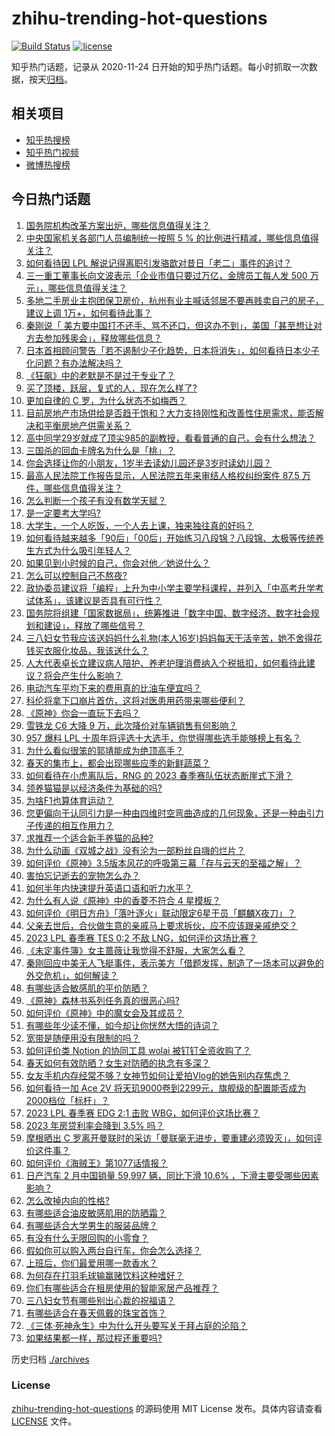 # zhihu-trending-hot-questions

[![Build Status](https://github.com/justjavac/zhihu-trending-hot-questions/workflows/ci/badge.svg?branch=master)](https://github.com/justjavac/zhihu-trending-hot-questions/actions)
[![license](https://img.shields.io/github/license/justjavac/zhihu-trending-hot-questions)](https://github.com/justjavac/zhihu-trending-hot-questions/blob/master/LICENSE)

知乎热门话题，记录从 2020-11-24
日开始的知乎热门话题。每小时抓取一次数据，按天[归档](./archives)。

## 相关项目

- [知乎热搜榜](https://github.com/justjavac/zhihu-trending-top-search)
- [知乎热门视频](https://github.com/justjavac/zhihu-trending-hot-video)
- [微博热搜榜](https://github.com/justjavac/weibo-trending-hot-search)

## 今日热门话题

<!-- BEGIN -->
<!-- 最后更新时间 Wed Mar 08 2023 04:18:35 GMT+0800 (China Standard Time) -->

1. [国务院机构改革方案出炉，哪些信息值得关注？](https://www.zhihu.com/question/588090975)
1. [中央国家机关各部门人员编制统一按照 5 % 的比例进行精减，哪些信息值得关注？](https://www.zhihu.com/question/588092547)
1. [如何看待因 LPL 解说记得离职引发骆歆对昔日「老二」事件的追讨？](https://www.zhihu.com/question/588062529)
1. [三一重工董事长向文波表示「企业市值只要过万亿，金牌员工每人发 500 万元」，哪些信息值得关注？](https://www.zhihu.com/question/587860412)
1. [多地二手房业主抱团保卫房价，杭州有业主喊话邻居不要再贱卖自己的房子，建议上调 1万+，如何看待此事？](https://www.zhihu.com/question/588022562)
1. [秦刚说「 美方要中国打不还手、骂不还口，但这办不到」，美国「甚至想让对方去参加残奥会」，释放哪些信息？](https://www.zhihu.com/question/588036241)
1. [日本首相顾问警告「若不遏制少子化趋势，日本将消失」，如何看待日本少子化问题？有办法解决吗？](https://www.zhihu.com/question/587852372)
1. [《狂飙》中的老默是不是过于专业了？](https://www.zhihu.com/question/587811842)
1. [买了顶楼，跃层，复式的人，现在怎么样了?](https://www.zhihu.com/question/356667767)
1. [更加自律的 C 罗，为什么状态不如梅西？](https://www.zhihu.com/question/586667576)
1. [目前房地产市场供给是否趋于饱和？大力支持刚性和改善性住房需求，能否解决和平衡房地产供需关系？](https://www.zhihu.com/question/587955056)
1. [高中同学29岁就成了顶尖985的副教授，看看普通的自己，会有什么想法？](https://www.zhihu.com/question/586589709)
1. [三国杀的回血卡牌名为什么是「桃」？](https://www.zhihu.com/question/35094771)
1. [你会选择让你的小朋友，1岁半去读幼儿园还是3岁时读幼儿园？](https://www.zhihu.com/question/582870988)
1. [最高人民法院工作报告显示，人民法院五年来审结人格权纠纷案件 87.5 万件，哪些信息值得关注？](https://www.zhihu.com/question/588086433)
1. [怎么判断一个孩子有没有数学天赋？](https://www.zhihu.com/question/543229591)
1. [是一定要考大学吗?](https://www.zhihu.com/question/588070660)
1. [大学生，一个人吃饭，一个人去上课，独来独往真的好吗？](https://www.zhihu.com/question/588163404)
1. [如何看待越来越多「90后」「00后」开始练习八段锦？八段锦、太极等传统养生方式为什么吸引年轻人？](https://www.zhihu.com/question/587875712)
1. [如果见到小时候的自己，你会对他／她说什么？](https://www.zhihu.com/question/581014547)
1. [怎么可以控制自己不熬夜?](https://www.zhihu.com/question/584519317)
1. [政协委员建议将「编程」上升为中小学主要学科课程，并列入「中高考升学考试体系」，该建议是否具有可行性？](https://www.zhihu.com/question/587886046)
1. [国务院将组建「国家数据局」，统筹推进「数字中国、数字经济、数字社会规划和建设」，释放了哪些信号？](https://www.zhihu.com/question/588092770)
1. [三八妇女节我应该送妈妈什么礼物(本人16岁)妈妈每天干活辛苦，她不舍得花钱买衣服化妆品，我该送什么？](https://www.zhihu.com/question/519056482)
1. [人大代表卓长立建议病人陪护、养老护理消费纳入个税抵扣，如何看待此建议？将会产生什么影响？](https://www.zhihu.com/question/587874973)
1. [电动汽车平均下来的费用真的比油车便宜吗？](https://www.zhihu.com/question/586876023)
1. [科伦将拿下口崩片首仿，这将对医患用药带来哪些便利？](https://www.zhihu.com/question/530128036)
1. [《原神》你会一直玩下去吗？](https://www.zhihu.com/question/587698650)
1. [雪铁龙 C6 大降 9 万，此次降价对车辆销售有何影响？](https://www.zhihu.com/question/587830236)
1. [957 爆料 LPL 十周年将评选十大选手，你觉得哪些选手能够榜上有名？](https://www.zhihu.com/question/588070772)
1. [为什么看似很笨的郭靖能成为绝顶高手？](https://www.zhihu.com/question/587796689)
1. [春天的集市上，都会出现哪些应季的新鲜蔬菜？](https://www.zhihu.com/question/587351691)
1. [如何看待在小虎离队后，RNG 的 2023 春季赛队伍状态断崖式下滑？](https://www.zhihu.com/question/587587737)
1. [领养猫猫是以经济条件为基础的吗?](https://www.zhihu.com/question/584295475)
1. [为啥F1也算体育运动？](https://www.zhihu.com/question/587475976)
1. [您更偏向于认同引力是一种由四维时空弯曲造成的几何现象，还是一种由引力子传递的相互作用力？](https://www.zhihu.com/question/587617090)
1. [求推荐一个适合新手养猫的品种?](https://www.zhihu.com/question/586469090)
1. [为什么动画《双城之战》没有沦为一部粉丝自嗨的烂片？](https://www.zhihu.com/question/586639955)
1. [如何评价《原神》3.5版本风花的呼吸第三幕「存与云天的至福之解」？](https://www.zhihu.com/question/587989778)
1. [害怕忘记逝去的宠物怎么办？](https://www.zhihu.com/question/584991160)
1. [如何半年内快速提升英语口语和听力水平？](https://www.zhihu.com/question/423789316)
1. [为什么有人说《原神》中的香菱不符合 4 星模板？](https://www.zhihu.com/question/471767312)
1. [如何评价《明日方舟》「落叶逐火」联动限定6星干员「麒麟X夜刀」？](https://www.zhihu.com/question/588027679)
1. [父亲去世后，合伙做生意的亲戚马上要求拆伙，应不应该跟亲戚绝交？](https://www.zhihu.com/question/587777342)
1. [2023 LPL 春季赛 TES 0:2 不敌 LNG，如何评价这场比赛？](https://www.zhihu.com/question/588105597)
1. [《未定事件簿》女主蔷薇让我觉得不舒服，大家怎么看？](https://www.zhihu.com/question/583500770)
1. [秦刚回应中美无人飞艇事件，表示美方「借题发挥，制造了一场本可以避免的外交危机」，如何解读？](https://www.zhihu.com/question/588035319)
1. [有哪些适合敏感肌的平价防晒？](https://www.zhihu.com/question/585126260)
1. [《原神》森林书系列任务真的很恶心吗?](https://www.zhihu.com/question/551833777)
1. [如何评价《原神》中的魔女会及其成员？](https://www.zhihu.com/question/588052861)
1. [有哪些年少读不懂，如今却让你恍然大悟的诗词？](https://www.zhihu.com/question/585955141)
1. [宽带是随便用没有限制的吗？](https://www.zhihu.com/question/529215405)
1. [如何评价类 Notion 的协同工具 wolai 被钉钉全资收购了？](https://www.zhihu.com/question/587806297)
1. [春天如何有效防晒？女生对防晒的执念有多深？](https://www.zhihu.com/question/588042267)
1. [女友手机内存经常不够？女神节如何让爱拍Vlog的她告别内存焦虑？](https://www.zhihu.com/question/588040018)
1. [如何看待一加 Ace 2V 将天玑9000卷到2299元，旗舰级的配置能否成为2000档位「标杆」？](https://www.zhihu.com/question/588083486)
1. [2023 LPL 春季赛 EDG 2:1 击败 WBG，如何评价这场比赛？](https://www.zhihu.com/question/588087061)
1. [2023 年房贷利率会降到 3.5% 吗？](https://www.zhihu.com/question/582148450)
1. [摩根晒出 C 罗离开曼联时的采访「曼联毫无进步，要重建必须毁灭」，如何评价这件事？](https://www.zhihu.com/question/587845070)
1. [如何评价《海贼王》第1077话情报？](https://www.zhihu.com/question/588021124)
1. [日产汽车 2 月中国销量 59,997 辆，同比下滑 10.6% ，下滑主要受哪些因素影响？](https://www.zhihu.com/question/587854318)
1. [怎么改掉内向的性格?](https://www.zhihu.com/question/584898300)
1. [有哪些适合油皮敏感肌用的防晒霜？](https://www.zhihu.com/question/584310358)
1. [有哪些适合大学男生的服装品牌？](https://www.zhihu.com/question/282681681)
1. [有没有什么无限回购的小零食？](https://www.zhihu.com/question/580588423)
1. [假如你可以购入两台自行车，你会怎么选择？](https://www.zhihu.com/question/587132405)
1. [上班后，你们最爱用哪一款香水？](https://www.zhihu.com/question/584367640)
1. [为何存在打羽毛球输赢赌饮料这种嗜好？](https://www.zhihu.com/question/587444781)
1. [你们有哪些适合在租房使用的智能家居产品推荐？](https://www.zhihu.com/question/584235336)
1. [三八妇女节有哪些别出心裁的祝福语？](https://www.zhihu.com/question/267882935)
1. [有哪些适合在春天佩戴的珠宝首饰？](https://www.zhihu.com/question/584641872)
1. [《三体·死神永生》中为什么开头要写关于拜占庭的沦陷？](https://www.zhihu.com/question/406330008)
1. [如果结果都一样，那过程还重要吗?](https://www.zhihu.com/question/587777410)

<!-- END -->

历史归档 [./archives](./archives)

### License

[zhihu-trending-hot-questions](https://github.com/justjavac/zhihu-trending-hot-questions)
的源码使用 MIT License 发布。具体内容请查看 [LICENSE](./LICENSE) 文件。
